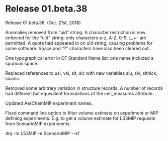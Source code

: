 <h1 class="title">Release 01.beta.38</h1>

<div id="cog_post_body">
    <div id="cog_post_body">
        <p>
	Release 01.beta.38&nbsp; (Oct. 21st, 2016)</p>
<p>
	<style type="text/css">
P { margin-bottom: 0.21cm; }	</style>
</p>
<p>
	Anomalies removed from &quot;uid&quot; string. A character restriction is now enforced for the &ldquo;uid&rdquo; string: only characters a-z, A-Z, 0-9, :_.+- are permitted. A quote had appeared in on uid string, causing problems for some software. Space and &ldquo;?&rdquo; characters have also been cleared out.</p>
<p>
	One typographical error in CF Standard Name list: one name included a spurious space.</p>
<p>
	Replaced references to usi, vsi, sit, sic with new variables siu, siv, sithick, siconc.</p>
<p>
	Removed some arbitrary variation in structure records. A number of records had different but equivalent formulations of the cell_measures attribute.</p>
<p>
	Updated AerChemMIP experiment names.</p>
<p>
	Fixed command line option to filter volume estimate on experiment or MIP defining experiments. E.g. to get a volume estimate for LS3MIP requests from ScenarioMIP experiments:</p>
<p>
	drq -m LS3MIP -e ScenarioMIP --sf</p>
<p>
	&nbsp;</p>
</div> <!--// end div id=cog_post_body //-->
